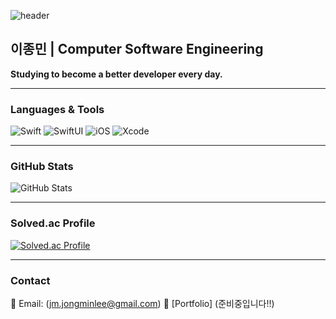 ![header](https://capsule-render.vercel.app/api?type=waving&color=auto&height=250&section=header&text=unib35&fontSize=80&animation=fadeIn)

## 이종민 | Computer Software Engineering  
**Studying to become a better developer every day.**

---

### **Languages & Tools**
![Swift](https://img.shields.io/badge/swift-F05138?style=for-the-badge&logo=swift&logoColor=white)
![SwiftUI](https://img.shields.io/badge/SwiftUI-%2361DAFB.svg?style=for-the-badge&logo=swift&logoColor=white)
![iOS](https://img.shields.io/badge/iOS-000000?style=for-the-badge&logo=ios&logoColor=white)
![Xcode](https://img.shields.io/badge/Xcode-1575F9?style=for-the-badge&logo=xcode&logoColor=white)

---

### **GitHub Stats**
![GitHub Stats](https://github-readme-stats.vercel.app/api?username=unib35&show_icons=true&count_private=true&theme=radical)

---

### **Solved.ac Profile**
[![Solved.ac Profile](http://mazassumnida.wtf/api/v2/generate_badge?boj=unib35)](https://solved.ac/unib35)

---

### Contact  
📧 Email: (jm.jongminlee@gmail.com)
📱 [Portfolio] (준비중입니다!!)
